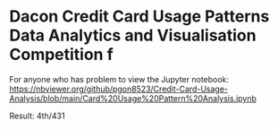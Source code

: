 # Dacon Credit Card Usage Patterns Data Analytics and Visualisation Competition f

For anyone who has problem to view the Jupyter notebook:</br>
https://nbviewer.org/github/pgon8523/Credit-Card-Usage-Analysis/blob/main/Card%20Usage%20Pattern%20Analysis.ipynb

Result: 4th/431

